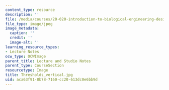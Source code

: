```yaml
---
content_type: resource
description: ''
file: /media/courses/20-020-introduction-to-biological-engineering-design-spring-2009/aca63f918b787160cc20613dc0e6bb9d_Thresholds_vertical.jpg
file_type: image/jpeg
image_metadata:
  caption: ''
  credit: ''
  image-alt: ''
learning_resource_types:
- Lecture Notes
ocw_type: OCWImage
parent_title: Lecture and Studio Notes
parent_type: CourseSection
resourcetype: Image
title: Thresholds_vertical.jpg
uid: aca63f91-8b78-7160-cc20-613dc0e6bb9d
---
```

